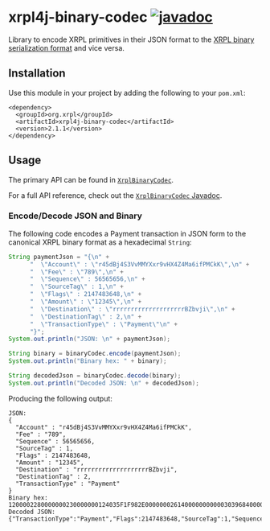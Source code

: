 # xrpl4j-binary-codec [![javadoc](https://javadoc.io/badge2/org.xrpl/xrpl4j-binary-codec/javadoc.svg?color=blue)](https://javadoc.io/doc/org.xrpl/xrpl4j-binary-codec)

Library to encode XRPL primitives in their JSON format to the [XRPL binary serialization format](https://xrpl.org/serialization.html) and vice versa.

## Installation
Use this module in your project by adding the following to your `pom.xml`:
```
<dependency>
  <groupId>org.xrpl</groupId>
  <artifactId>xrpl4j-binary-codec</artifactId>
  <version>2.1.1</version>
</dependency>
```

## Usage
The primary API can be found in [`XrplBinaryCodec`](../xrpl4j-core/src/main/java/binary/XrplBinaryCodec.java).

For a full API reference, check out the [`XrplBinaryCodec` Javadoc](https://www.javadoc.io/doc/org.xrpl/xrpl4j-binary-codec/latest/org/xrpl/xrpl4j/codec/binary/XrplBinaryCodec.html).

### Encode/Decode JSON and Binary
The following code encodes a Payment transaction in JSON form to the canonical XRPL binary format as a hexadecimal `String`:
```java
String paymentJson = "{\n" +
      "  \"Account\" : \"r45dBj4S3VvMMYXxr9vHX4Z4Ma6ifPMCkK\",\n" +
      "  \"Fee\" : \"789\",\n" +
      "  \"Sequence\" : 56565656,\n" +
      "  \"SourceTag\" : 1,\n" +
      "  \"Flags\" : 2147483648,\n" +
      "  \"Amount\" : \"12345\",\n" +
      "  \"Destination\" : \"rrrrrrrrrrrrrrrrrrrrBZbvji\",\n" +
      "  \"DestinationTag\" : 2,\n" +
      "  \"TransactionType\" : \"Payment\"\n" +
      "}";
System.out.println("JSON: \n" + paymentJson);

String binary = binaryCodec.encode(paymentJson);
System.out.println("Binary hex: " + binary);

String decodedJson = binaryCodec.decode(binary);
System.out.println("Decoded JSON: \n" + decodedJson);
```

Producing the following output:
```
JSON: 
{
  "Account" : "r45dBj4S3VvMMYXxr9vHX4Z4Ma6ifPMCkK",
  "Fee" : "789",
  "Sequence" : 56565656,
  "SourceTag" : 1,
  "Flags" : 2147483648,
  "Amount" : "12345",
  "Destination" : "rrrrrrrrrrrrrrrrrrrrBZbvji",
  "DestinationTag" : 2,
  "TransactionType" : "Payment"
}
Binary hex: 1200002280000000230000000124035F1F982E000000026140000000000030396840000000000003158114EE39E6D05CFD6A90DAB700A1D70149ECEE29DFEC83140000000000000000000000000000000000000001
Decoded JSON: 
{"TransactionType":"Payment","Flags":2147483648,"SourceTag":1,"Sequence":56565656,"DestinationTag":2,"Amount":"12345","Fee":"789","Account":"r45dBj4S3VvMMYXxr9vHX4Z4Ma6ifPMCkK","Destination":"rrrrrrrrrrrrrrrrrrrrBZbvji"}
```

